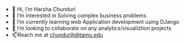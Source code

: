 - 👋 Hi, I’m Harsha Chunduri
- 👀 I’m interested in Solving complex business problems
- 🌱 I’m currently learning web Application development using DJango
- 💞️ I’m looking to collaborate on any analytics/visualiztion projects
- 📫Reach me at chundurih@tamu.edu

<!---
chundurih/chundurih is a ✨ special ✨ repository because its `README.md` (this file) appears on your GitHub profile.
You can click the Preview link to take a look at your changes.
--->
